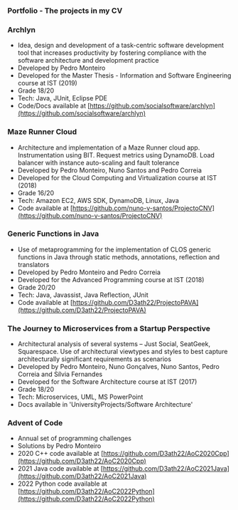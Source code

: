 ### Portfolio - The projects in my CV

### Archlyn
* Idea, design and development of a task-centric software development tool that increases productivity by fostering compliance with the software architecture and development practice
* Developed by Pedro Monteiro
* Developed for the Master Thesis - Information and Software Engineering course at IST (2019)
* Grade 18/20
* Tech: Java, JUnit, Eclipse PDE
* Code/Docs available at [https://github.com/socialsoftware/archlyn](https://github.com/socialsoftware/archlyn) 

### Maze Runner Cloud
* Architecture and implementation of a Maze Runner cloud app. Instrumentation using BIT. Request metrics using DynamoDB. Load balancer with instance auto-scaling and fault tolerance
* Developed by Pedro Monteiro, Nuno Santos and Pedro Correia
* Developed for the Cloud Computing and Virtualization course at IST (2018)
* Grade 16/20
* Tech: Amazon EC2, AWS SDK, DynamoDB, Linux, Java
* Code available at [https://github.com/nuno-v-santos/ProjectoCNV](https://github.com/nuno-v-santos/ProjectoCNV) 

### Generic Functions in Java
* Use of metaprogramming for the implementation of CLOS generic functions in Java through static methods, annotations, reflection and translators
* Developed by Pedro Monteiro and Pedro Correia
* Developed for the Advanced Programming course at IST (2018)
* Grade 20/20
* Tech: Java, Javassist, Java Reflection, JUnit
* Code available at [https://github.com/D3ath22/ProjectoPAVA](https://github.com/D3ath22/ProjectoPAVA) 

### The Journey to Microservices from a Startup Perspective
* Architectural analysis of several systems – Just Social, SeatGeek, Squarespace. Use of architectural viewtypes and styles to best capture architecturally significant requirements as scenarios
* Developed by Pedro Monteiro, Nuno Gonçalves, Nuno Santos, Pedro Correia and Sílvia Fernandes
* Developed for the Software Architecture course at IST (2017)
* Grade 18/20
* Tech: Microservices, UML, MS PowerPoint
* Docs available in 'UniversityProjects/Software Architecture'

### Advent of Code
* Annual set of programming challenges
* Solutions by Pedro Monteiro
* 2020 C++ code available at [https://github.com/D3ath22/AoC2020Cpp](https://github.com/D3ath22/AoC2020Cpp) 
* 2021 Java code available at [https://github.com/D3ath22/AoC2021Java](https://github.com/D3ath22/AoC2021Java) 
* 2022 Python code available at [https://github.com/D3ath22/AoC2022Python](https://github.com/D3ath22/AoC2022Python)